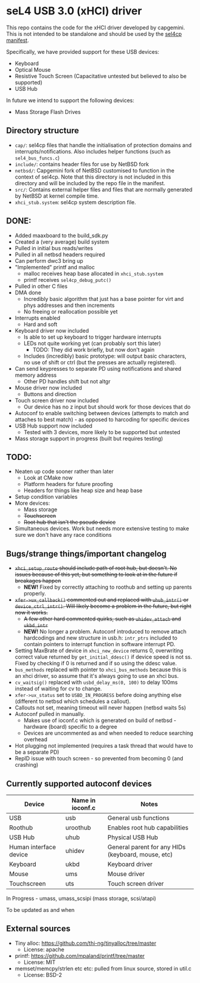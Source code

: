 # seL4 USB 3.0 (xHCI) driver

This repo contains the code for the xHCI driver developed by capgemini. This is not intended to be standalone and should be used by the [sel4cp manifest](https://github.com/sel4-cap/sel4cp-manifest).

Specifically, we have provided support for these USB devices:
- Keyboard
- Optical Mouse
- Resistive Touch Screen (Capacitative untested but believed to also be supported)
- USB Hub

In future we intend to support the following devices:
- Mass Storage Flash Drives

## Directory structure
- `cap/`: sel4cp files that handle the initialisation of protection domains and interrupts/notifications. Also includes helper functions (such as `sel4_bus_funcs.c`)
- `include/`: contains header files for use by NetBSD fork
- `netbsd/`: Capgemini fork of NetBSD customised to function in the context of sel4cp. Note that this directory is not included in this directory and will be included by the repo file in the manifest.
- `src/`: Contains external helper files and files that are normally generated by NetBSD at kernel compile time.
- `xhci_stub.system`: sel4cp system description file.

## DONE:
- Added maaxboard to the build_sdk.py
- Created a (very average) build system
- Pulled in initial bus reads/writes
- Pulled in all netbsd headers required
- Can perform dwc3 bring up
- "Implemented" printf and malloc
    - malloc receives heap base allocated in `xhci_stub.system`
    - printf receives `sel4cp_debug_putc()`
- Pulled in other C files
- DMA done
    - Incredibly basic algorithm that just has a base pointer for virt and phys addresses and then increments
    - No freeing or reallocation possible yet
- Interrupts enabled
    - Hard and soft
- Keyboard driver now included
    - Is able to set up keyboard to trigger hardware interrupts
    - LEDs not quite working yet (can probably sort this later)
        - TODO: They did work briefly, but now don't again
    - Includes (incredibly) basic prototype: will output basic characters, no use of shift or ctrl (but the presses are actually registered).
- Can send keypresses to separate PD using notifications and shared memory address
    - Other PD handles shift but not altgr
- Mouse driver now included
    - Buttons and direction
- Touch screen driver now included
    - Our device has no z input but should work for those devices that do
- Autoconf to enable switching between devices (attempts to match and attaches to best match) - as opposed to harcoding for specific devices
- USB Hub support now included
    - Tested with 3 devices, more likely to be supported but untested
- Mass storage support in progress (built but requires testing)

## TODO:
- Neaten up code sooner rather than later
    - Look at CMake now
    - Platform headers for future proofing
    - Headers for things like heap size and heap base
- Setup condition variables
- More devices:
    - Mass storage
    - ~~Touchscreen~~
    - ~~Root hub that isn't the pseudo device~~
- Simultaneous devices. Work but needs more extensive testing to make sure we don't have any race conditions

## Bugs/strange things/important changelog
- ~~`xhci_setup_route` should include path of root hub, but doesn't. No issues because of this yet, but something to look at in the future if breakages happen~~
    - **NEW!** Fixed by correctly attaching to roothub and setting up parents properly.
- ~~`xfer->ux_callback()` commented out and replaced with `uhub_intr()` or `device_ctrl_intr()`. Will likely become a problem in the future, but right now it works.~~
    - ~~A few other hard commented quirks, such as `uhidev_attach` and `ukbd_intr`~~
    - **NEW!** No longer a problem. Autoconf introduced to remove attach hardcodings and new structure in usb.h: `intr_ptrs` included to contain pointers to interrupt function in software interrupt PD.
- Setting MaxBrate of device in `xhci_new_device` returns 0, overwriting correct value returned by `get_initial_ddesc()` if device speed is not ss. Fixed by checking if 0 is returned and if so using the ddesc value.
- `bus_methods` replaced with pointer to `xhci_bus_methods` because this is an xhci driver, so assume that it's always going to use an xhci bus.
- `cv_waitsig()` replaced with `usbd_delay_ms(0, 100)` to delay 100ms instead of waiting for cv to change.
- `xfer->ux_status` set to `USBD_IN_PROGRESS` before doing anything else (different to netbsd which schedules a callout).
- Callouts not set, meaning timeout will never happen (netbsd waits 5s)
- Autoconf pulled in manually.
    - Makes use of ioconf.c which is generated on build of netbsd - hardware (board) specific to a degree
    - Devices are uncommented as and when needed to reduce searching overhead
- Hot plugging not implemented (requires a task thread that would have to be a separate PD)
- RepID issue with touch screen - so prevented from becoming 0 (and crashing)

## Currently supported autoconf devices

| **Device** | **Name in ioconf.c** | **Notes** |
| --- | --- | --- |
| USB | usb | General usb functions |
| Roothub | uroothub | Enables root hub capabilities |
| USB Hub | uhub    | Physical USB Hub |
| Human interface device | uhidev | General parent for any HIDs (keyboard, mouse, etc) |
| Keyboard | ukbd | Keyboard driver |
| Mouse    | ums  | Mouse driver |
| Touchscreen | uts | Touch screen driver |
In Progress - umass, umass_scsipi (mass storage, scsi/atapi)

To be updated as and when

## External sources
- Tiny alloc: https://github.com/thi-ng/tinyalloc/tree/master
    - License: apache
- printf: https://github.com/mpaland/printf/tree/master
    - License: MIT
- memset/memcpy/strlen etc etc: pulled from linux source, stored in util.c
    - License: BSD-2
